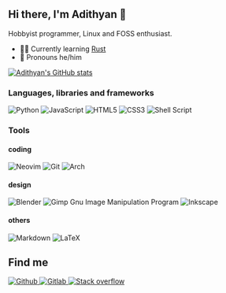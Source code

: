 ## Hi there, I'm Adithyan 👋

Hobbyist programmer, Linux and FOSS enthusiast.

- 🧑‍🎓 Currently learning [Rust](https://www.rust-lang.org/)
- 🙂 Pronouns he/him

<!-- github activity stats -->
[![Adithyan's GitHub stats](https://github-readme-stats.vercel.app/api?username=adithyankv&count_private=true&show_icons=true&theme=github_dark)](https://github.com/anuraghazra/github-readme-stats)

### Languages, libraries and frameworks
![Python](https://img.shields.io/badge/python-3670A0?style=for-the-badge&logo=python&logoColor=ffdd54)
![JavaScript](https://img.shields.io/badge/javascript-%23323330.svg?style=for-the-badge&logo=javascript&logoColor=%23F7DF1E)
![HTML5](https://img.shields.io/badge/html5-%23E34F26.svg?style=for-the-badge&logo=html5&logoColor=white)
![CSS3](https://img.shields.io/badge/css3-%231572B6.svg?style=for-the-badge&logo=css3&logoColor=white)
![Shell Script](https://img.shields.io/badge/shell_script-%23121011.svg?style=for-the-badge&logo=gnu-bash&logoColor=white)


### Tools
#### coding
![Neovim](https://img.shields.io/badge/NeoVim-%2357A143.svg?&style=for-the-badge&logo=neovim&logoColor=white)
![Git](https://img.shields.io/badge/git-%23F05033.svg?style=for-the-badge&logo=git&logoColor=white)
![Arch](https://img.shields.io/badge/Arch%20Linux-1793D1?logo=arch-linux&logoColor=fff&style=for-the-badge)

#### design
![Blender](https://img.shields.io/badge/blender-%23F5792A.svg?style=for-the-badge&logo=blender&logoColor=white)
![Gimp Gnu Image Manipulation Program](https://img.shields.io/badge/Gimp-657D8B?style=for-the-badge&logo=gimp&logoColor=FFFFFF)
![Inkscape](https://img.shields.io/badge/Inkscape-e0e0e0?style=for-the-badge&logo=inkscape&logoColor=080A13)

#### others
![Markdown](https://img.shields.io/badge/markdown-%23000000.svg?style=for-the-badge&logo=markdown&logoColor=white)
![LaTeX](https://img.shields.io/badge/latex-%23008080.svg?style=for-the-badge&logo=latex&logoColor=white)

## Find me
<a href="https://github.com/adithyankv" target="_blank"><img alt="Github" src="https://img.shields.io/badge/GitHub-%2312100E.svg?&style=for-the-badge&logo=Github&logoColor=white" />
<a href="https://gitlab.com/phoneybadger" target="_blank"><img alt="Gitlab" src="https://img.shields.io/badge/gitlab-%23181717.svg?style=for-the-badge&logo=gitlab&logoColor=white" />
<a href="https://stackoverflow.com/users/16778949/phoney-badger" target="_blank"><img alt="Stack overflow" src="https://img.shields.io/badge/-Stackoverflow-FE7A16?style=for-the-badge&logo=stack-overflow&logoColor=white" />
   


